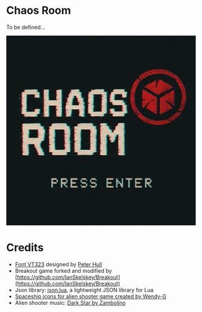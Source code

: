 # Chaos Room
To be defined...

![Chaos Room Splash](assets/screen.png)



# Credits
- [Font VT323](https://fonts.google.com/specimen/VT323/) designed by [Peter Hull](https://fonts.google.com/?query=Peter%20Hull)
- Breakout game forked and modified by [https://github.com/IanSkelskey/Breakout](https://github.com/IanSkelskey/Breakout)
- Json library: [json.lua](https://github.com/rxi/json.lua), a lightweight JSON library for Lua 
- [Spaceship icons for alien shooter game created by Wendy-G](https://www.flaticon.com/free-icons/spaceship) 
- Alien shooter music: [Dark Star by Zambolino](https://www.free-stock-music.com/zambolino-dark-star.html)
